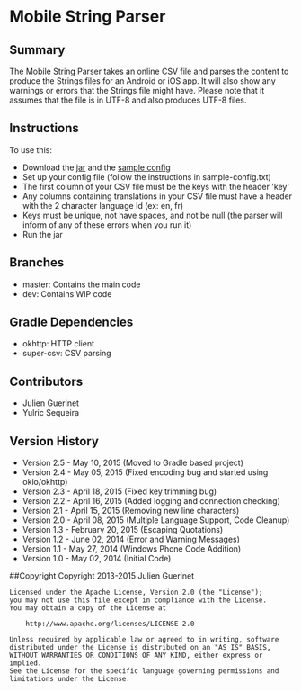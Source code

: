 # Mobile String Parser

## Summary
The Mobile String Parser takes an online CSV file and parses the content to produce the Strings files for an Android or iOS app.
It will also show any warnings or errors that the Strings file might have. 
Please note that it assumes that the file is in UTF-8 and also produces UTF-8 files. 

## Instructions
To use this: 

* Download the [jar][1] and the [sample config][2]
* Set up your config file (follow the instructions in sample-config.txt)
* The first column of your CSV file must be the keys with the header 'key' 
* Any columns containing translations in your CSV file must have a header with the 2 character language Id (ex: en, fr)
* Keys must be unique, not have spaces, and not be null (the parser will inform of any of these errors when you run it) 
* Run the jar

[1]:https://github.com/jguerinet/mobile-string-parser/releases/download/v2.5/mobile-string-parser-2.5.jar
[2]:https://raw.githubusercontent.com/jguerinet/mobile-string-parser/master/sample-config.txt

## Branches
* master: Contains the main code 
* dev: Contains WIP code

## Gradle Dependencies
* okhttp:       HTTP client
* super-csv:    CSV parsing

## Contributors
* Julien Guerinet
* Yulric Sequeira 

## Version History
* Version 2.5 - May 10, 2015 (Moved to Gradle based project)
* Version 2.4 - May 05, 2015 (Fixed encoding bug and started using okio/okhttp)
* Version 2.3 - April 18, 2015 (Fixed key trimming bug)
* Version 2.2 - April 16, 2015 (Added logging and connection checking)
* Version 2.1 - April 15, 2015 (Removing new line characters)
* Version 2.0 - April 08, 2015 (Multiple Language Support, Code Cleanup)
* Version 1.3 - February 20, 2015 (Escaping Quotations)
* Version 1.2 - June 02, 2014 (Error and Warning Messages)
* Version 1.1 - May 27, 2014 (Windows Phone Code Addition)
* Version 1.0 - May 02, 2014 (Initial Code)

##Copyright 
    Copyright 2013-2015 Julien Guerinet

    Licensed under the Apache License, Version 2.0 (the "License");
    you may not use this file except in compliance with the License.
    You may obtain a copy of the License at
    
        http://www.apache.org/licenses/LICENSE-2.0
    
    Unless required by applicable law or agreed to in writing, software
    distributed under the License is distributed on an "AS IS" BASIS,
    WITHOUT WARRANTIES OR CONDITIONS OF ANY KIND, either express or implied.
    See the License for the specific language governing permissions and
    limitations under the License.